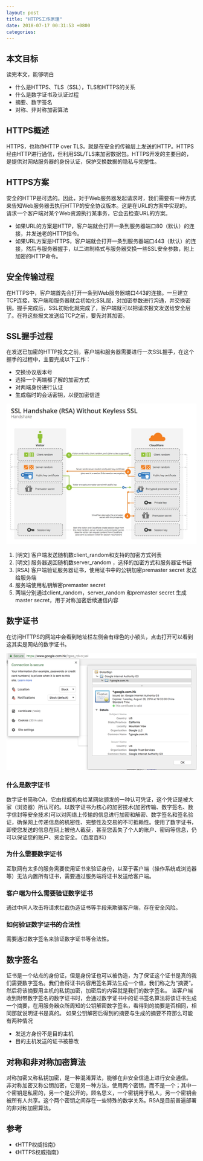 ```yaml
---
layout: post
title: "HTTPS工作原理"
date: 2018-07-17 00:31:53 +0800
categories:
---
```

## 本文目标
读完本文，能够明白 
*  什么是HTTPS、TLS（SSL），TLS和HTTPS的关系
* 什么是数字证书及认证过程
* 摘要、数字签名
* 对称、非对称加密算法

## HTTPS概述
HTTPS，也称作HTTP over TLS。就是在安全的传输层上发送的HTTP。HTTPS经由HTTP进行通信，但利用SSL/TLS来加密数据包。HTTPS开发的主要目的，是提供对网站服务器的身份认证，保护交换数据的隐私与完整性。

## HTTPS方案
安全的HTTP是可选的。因此，对于Web服务器发起请求时，我们需要有一种方式来告知Web服务器去执行HTTP的安全协议版本。这是在URL的方案中实现的。
请求一个客户端对某个Web资源执行某事务，它会去检查URL的方案。
*  如果URL的方案是HTTP，客户端就会打开一条到服务器端口80（默认）的连接，并发送老的HTTP指令。
* 如果URL方案是HTTPS，客户端就会打开一条到服务器端口443（默认）的连接，然后与服务器握手，以二进制格式与服务器交换一些SSL安全参数，附上加密的HTTP命令。

## 安全传输过程
在HTTPS中，客户端首先会打开一条到Web服务器端口443的连接。一旦建立TCP连接，客户端和服务器就会初始化SSL层，对加密参数进行沟通，并交换密钥。握手完成后，SSL初始化就完成了，客户端就可以把请求报文发送给安全层了。在将这些报文发送给TCP之前，要先对其加密。

## SSL握手过程
在发送已加密的HTTP报文之前，客户端和服务器需要进行一次SSL握手，在这个握手的过程中，主要完成以下工作：
* 交换协议版本号
* 选择一个两端都了解的加密方式
* 对两端身份进行认证
* 生成临时的会话密钥，以便加密信道

![ssl_handshake_rsa.jpg](/assets/images/ssl_handshake_rsa.jpg)

1. [明文] 客户端发送随机数client_random和支持的加密方式列表
2. [明文] 服务器返回随机数server_random ，选择的加密方式和服务器证书链
3. [RSA] 客户端验证服务器证书，使用证书中的公钥加密premaster secret 发送给服务端
4. 服务端使用私钥解密premaster secret
5. 两端分别通过client_random，server_random 和premaster secret 生成master secret，用于对称加密后续通信内容

## 数字证书
在访问HTTPS的网站中会看到地址栏左侧会有绿色的小锁头，点击打开可以看到这其实是网站的数字证书。

![75D75647-4795-4947-8D84-55290AA27EE7.png](/assets/images/75D75647-4795-4947-8D84-55290AA27EE7.png)

### 什么是数字证书
数字证书简称CA，它由权威机构给某网站颁发的一种认可凭证，这个凭证是被大家（浏览器）所认可的。以数字证书为核心的加密技术(加密传输、数字签名、数字信封等安全技术)可以对网络上传输的信息进行加密和解密、数字签名和签名验证，确保网上传递信息的机密性、完整性及交易的不可抵赖性。使用了数字证书，即使您发送的信息在网上被他人截获，甚至您丢失了个人的账户、密码等信息，仍可以保证您的账户、资金安全。（百度百科）

### 为什么需要数字证书
互联网有太多的服务需要使用证书来验证身份，以至于客户端（操作系统或浏览器等）无法内置所有证书，需要通过服务端将证书发送给客户端。

### 客户端为什么需要验证数字证书
通过中间人攻击将请求拦截伪造证书等手段来欺骗客户端，存在安全风险。

### 如何验证数字证书的合法性
需要通过数字签名来验证数字证书等合法性。

## 数字签名
证书是一个站点的身份证，但是身份证也可以被伪造，为了保证这个证书是真的我们需要数字签名。我们会将证书内容用签名算法生成一个值，我们称之为“摘要”。然后将该摘要用主机的私钥加密，加密后的内容就是我们的数字签名。
当客户端收到附带数字签名的数字证书时，会通过数字证书中的证书签名算法将该证书生成一个摘要，在用服务器众所周知的公钥解密数字签名，看得到的摘要是否相同，相同那就说明证书是真的。
如果公钥解密后得到的摘要与生成的摘要不符那么可能有两种情况
* 发送方身份不是目的主机
* 目的主机发送的证书被篡改

## 对称和非对称加密算法
对称加密又称私钥加密，是一种混淆算法，能够在非安全信道上进行安全通信。
非对称加密又称公钥加密，它是另一种方法，使用两个密钥，而不是一个；其中一个密钥是私密的，另一个是公开的。顾名思义，一个密钥用于私人，另一个密钥会被所有人共享。这个两个密钥之间存在一些特殊的数学关系。RSA是目前普遍部署的非对称加密算法。

## 参考
*	《HTTP权威指南》
* 《HTTPS权威指南》